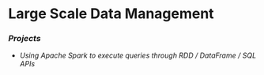 # Large Scale Data Management

### *Projects*

- *Using Apache Spark to execute queries through RDD / DataFrame / SQL APIs*
